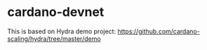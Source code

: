 # cardano-devnet

This is based on Hydra demo project: https://github.com/cardano-scaling/hydra/tree/master/demo
